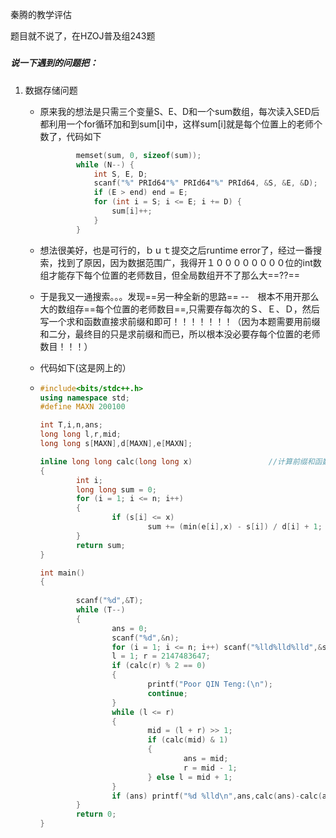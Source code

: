 秦腾的教学评估

题目就不说了，在HZOJ普及组243题

##### 

##### 说一下遇到的问题把：

1. 数据存储问题

   + 原来我的想法是只需三个变量S、E、D和一个sum数组，每次读入SED后都利用一个for循环加和到sum[i]中，这样sum[i]就是每个位置上的老师个数了，代码如下

     ```c++
             memset(sum, 0, sizeof(sum));
             while (N--) {
                 int S, E, D;
                 scanf("%" PRId64"%" PRId64"%" PRId64, &S, &E, &D);
                 if (E > end) end = E;
                 for (int i = S; i <= E; i += D) {
                     sum[i]++;
                 }
             }
     ```

   + 想法很美好，也是可行的，ｂｕｔ提交之后runtime error了，经过一番搜索，找到了原因，因为数据范围广，我得开１００００００００位的int数组才能存下每个位置的老师数目，但全局数组开不了那么大==??==

   + 于是我又一通搜索。。。发现==另一种全新的思路==  --　根本不用开那么大的数组存==每个位置的老师数目==,只需要存每次的Ｓ、Ｅ、Ｄ，然后写一个求和函数直接求前缀和即可！！！！！！！（因为本题需要用前缀和二分，最终目的只是求前缀和而已，所以根本没必要存每个位置的老师数目！！！）

   + 代码如下(这是网上的）

   + ```c++
     #include<bits/stdc++.h>
     using namespace std;
     #define MAXN 200100
     
     int T,i,n,ans;
     long long l,r,mid;
     long long s[MAXN],d[MAXN],e[MAXN];
     
     inline long long calc(long long x)                 //计算前缀和函数
     {
             int i;
             long long sum = 0;
             for (i = 1; i <= n; i++)    
             {
                     if (s[i] <= x) 
                             sum += (min(e[i],x) - s[i]) / d[i] + 1;    //注意这个计算原理非常巧妙！！！！相比之下我的ｌｏｗ多了。。。    
             }    
             return sum;
     }
     
     int main() 
     {
             
             scanf("%d",&T);
             while (T--)
             {
                     ans = 0;
                     scanf("%d",&n);
                     for (i = 1; i <= n; i++) scanf("%lld%lld%lld",&s[i],&e[i],&d[i]);　　　　　//只需要存每次的Ｓ、Ｅ、Ｄ即可
                     l = 1; r = 2147483647;
                     if (calc(r) % 2 == 0) 
                     {
                             printf("Poor QIN Teng:(\n");
                             continue;
                     }
                     while (l <= r)
                     {
                             mid = (l + r) >> 1;
                             if (calc(mid) & 1) 
                             {
                                     ans = mid;
                                     r = mid - 1;
                             } else l = mid + 1;
                     }
                     if (ans) printf("%d %lld\n",ans,calc(ans)-calc(ans-1));
             }
             return 0;
     }
     ```

     